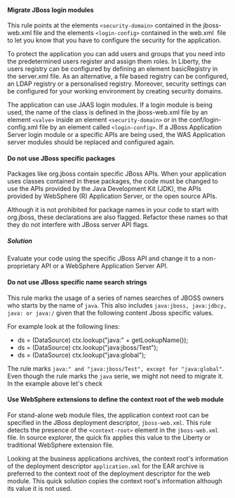 <!-- ### 3.2.1 Serious problems -->

#### Migrate JBoss login modules

This rule points at the elements `<security-domain>` contained in the jboss-web.xml file and the elements `<login-config>` contained in the web.xml  file to let you know that you have to configure the security for the application.

To protect the application you can add users and groups that you need into the predetermined users register and assign them roles. In Liberty, the users registry can be configured by defining an element basicRegistry in the server.xml file.
As an alternative, a file based registry can be configured, an LDAP registry or a personalised registry. Moreover, security settings can be configured for your working environment by creating security domains.

The application can use JAAS login modules. If a login module is being used, the name of the class is defined in the jboss-web.xml file by an element `<valve>` inside an element `<security-domain>` or in the conf/login-config.xml file by an element called `<login-config>`. If a JBoss Application Server login module or a specific APIs are being used, the WAS Application server modules should be replaced and configured again.

#### Do not use JBoss specific packages

Packages like org.jboss contain specific JBoss APIs. When your application uses classes contained in these packages, the code must be changed to use the APIs provided by the Java Development Kit (JDK), the APIs provided by WebSphere (R) Application Server, or the open source APIs.

Although it is not prohibited for package names in your code to start with org.jboss, these declarations are also flagged. Refactor these names so that they do not interfere with JBoss server API flags.

##### Solution

Evaluate your code using the specific JBoss API and change it to a non-proprietary API or a WebSphere Application Server API.

#### Do not use JBoss specific name search strings

This rule marks the usage of a series of names searches of JBOSS owners who starts by the name of `java`. This also includes `java:jboss, java:jdbcy, java: or java:/` given that the following content Jboss specific values.

For example look at the following lines:

* ds = (DataSource) ctx.lookup("java:" + getLookupName());
* ds = (DataSource) ctx.lookup("java:jboss/Test");
* ds = (DataSource) ctx.lookup("java:global");

The rule marks `java:" and "java:jboss/Test", except for "java:global"`. Even though the rule marks the `java` serie, we might not need to migrate it. In the example above let's check
#### Use WebSphere extensions to define the context root of the web module

For stand-alone web module files, the application context root can be specified in the JBoss deployment descriptor, `jboss-web.xml`. This rule detects the presence of the `<context-root>` element in the `jboss-web.xml` file. In source explorer, the quick fix applies this value to the Liberty or traditional WebSphere extension file.

Looking at the business applications archives, the context root's information of the deployment descriptor `application.xml` for the EAR archive is preferred to the context root of the deployment descriptor for the web module.
This quick solution copies the context root's information although its value it is not used.

<!-- En el caso de los archivos de aplicación empresarial, la información de la raíz de contexto del descriptor de despliegue application.xml para el archivo EAR tiene preferencia sobre la raíz de contexto del descriptor de despliegue para el módulo web. Este arreglo rápido copia la información de la raíz de contexto aunque el valor no se utilice debido a la presencia de un archivo application.xml.  -->
